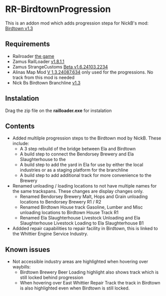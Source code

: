 # RR-BirdtownProgression

This is an addon mod which adds progression stepa for NickB's mod: [Birdtown v1.3](https://sites.google.com/view/westerntrainzkgp/railroader-mods/nicks-birdtown-branch)

## Requirements

- Railroader [the game](https://store.steampowered.com/app/1683150/Railroader/)
- Zamus RailLoader [v1.8.1.1](https://railroader.stelltis.ch/)
- Zamus StrangeCustoms [Beta v1.6.24103.2234](https://railroader.stelltis.ch/mods/strange-customs)
- Alinas Map Mod [V 1.3.24087.634](https://railroader.alinanova.dev/) only used for the progressions. No track from this mod is needed
- Nick Bs Birdtown Branchline [v1.3](https://sites.google.com/view/westerntrainzkgp/railroader-mods/nicks-birdtown-branch)

## Instalation

Drag the zip file on the **railloader.exe** for instalation

## Contents

- Added multilple progression steps to the Birdtown mod by NickB. These include:
  - A 3 step rebuild of the bridge between Ela and Birdtown
  - A build step to connect the Bendorsey Brewery and Ela Slaughterhouse to the
  - A build step to add the yard in Ela for use by either the local industries or as a staging platform for the branchline
  - A build step to add additional track for more convenience to the Brewery
- Renamed unloading / loading locations to not have multiple names for the same trackspans. These changes are display changes only.
  - Renamed Bendorsey Brewery Malt, Hops and Grain unloading locations to Bendorsey Brewery R1 / R2
  - Renamed Birdtown House track Gasoline, Lumber and Misc unloading locations to Birdtown House Track R1
  - Renamed Ela Slaughterhouse Livestock Unloading and Ela Slaughterhouse Livestock Loading to Ela Slaughterhouse B1
- Addded repair capabilities to repair facility in Birdtown, this is linked to the Whittier Engine Service Industry.

## Known issues

- Not accessible industry areas are highlighted when hovering over waybills:
  - Birdtown Brewery Beer Loading highlight also shows track which is still locked behind progression
  - When hovering over East Whittier Repair Track the track in Birdtown is also highlighted even when Birdtown is still locked.
